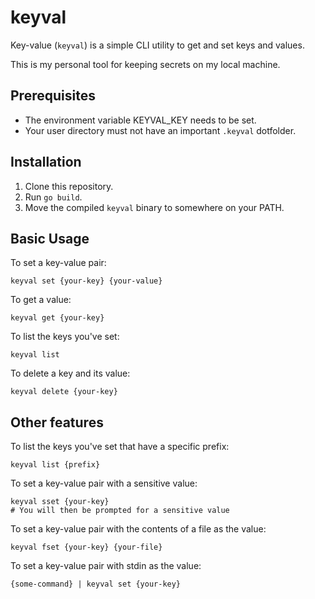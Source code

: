 # keyval

Key-value (`keyval`) is a simple CLI utility to get and set keys and values.

This is my personal tool for keeping secrets on my local machine.

## Prerequisites

- The environment variable KEYVAL_KEY needs to be set.
- Your user directory must not have an important `.keyval` dotfolder.

## Installation

1. Clone this repository.
2. Run `go build`.
3. Move the compiled `keyval` binary to somewhere on your PATH.

## Basic Usage

To set a key-value pair:

```shell
keyval set {your-key} {your-value}
```


To get a value:

```shell
keyval get {your-key}
```

To list the keys you've set:

```shell
keyval list
```


To delete a key and its value:

```shell
keyval delete {your-key}
```

## Other features

To list the keys you've set that have a specific prefix:

```shell
keyval list {prefix}
```

To set a key-value pair with a sensitive value:

```shell
keyval sset {your-key}
# You will then be prompted for a sensitive value
```

To set a key-value pair with the contents of a file as the value:

```shell
keyval fset {your-key} {your-file}
```

To set a key-value pair with stdin as the value:

```shell
{some-command} | keyval set {your-key}
```
